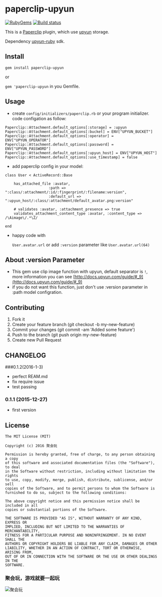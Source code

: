 # paperclip-upyun
[![RubyGems](https://img.shields.io/gem/dtv/paperclip-upyun.svg?style=flat)](https://rubygems.org/gems/upyun)
[![Build status](https://img.shields.io/badge/paperclip----upyun-passing-green.svg?style=flat)]()

This is a [Paperclip](https://github.com/thoughtbot/paperclip) plugin, which use [upyun](https://www.upyun.com/zh/index.html) storage. 
 
Dependency [upyun-ruby](https://github.com/upyun/ruby-sdk) sdk.

## Install

`gem install paperclip-upyun`

or

`gem 'paperclip-upyun` in you Gemfile.


## Usage

* create `config/initializers/paperclip.rb` or your program initializer. code configation as follow:

```
Paperclip::Attachment.default_options[:storage] = :upyun
Paperclip::Attachment.default_options[:bucket] = ENV["UPYUN_BUCKET"]
Paperclip::Attachment.default_options[:operator] = ENV["UPYUN_OPERATOR"]
Paperclip::Attachment.default_options[:password] = ENV["UPYUN_PASSWORD"]
Paperclip::Attachment.default_options[:upyun_host] = ENV["UPYUN_HOST"]
Paperclip::Attachment.default_options[:use_timestamp] = false
```

* add paperclip config in your model:

```
class User < ActiveRecord::Base

  	has_attached_file :avatar,
                    :path => ":class/:attachment/:id/:fingerprint/:filename:version",
                    :default_url => ":upyun_host/:class/:attachment/default_avatar.png:version"

  	# validates :avatar, :attachment_presence => true
  	validates_attachment_content_type :avatar, :content_type => /\Aimage\/.*\Z/

end

```

* happy code with

	`User.avatar.url` or add `:version` parameter like `User.avatar.url(64)`
	
	
	
## About :version Parameter

* This gem use clip image function with upyun, default separator is `!`, more information you can see [http://docs.upyun.com/guide/#_9](http://docs.upyun.com/guide/#_9)
* if you do not want this function, just don't use :version parameter in :path model configration.

## Contributing
1. Fork it
2. Create your feature branch (git checkout -b my-new-feature)
3. Commit your changes (git commit -am 'Added some feature')
4. Push to the branch (git push origin my-new-feature)
5. Create new Pull Request

## CHANGELOG 
###0.1.2(2016-1-3)
* perfect REAM.md
* fix require issue
* test passing

### 0.1.1 (2015-12-27)
* first version 

## License
```
The MIT License (MIT)

Copyright (c) 2016 聚会玩

Permission is hereby granted, free of charge, to any person obtaining a copy
of this software and associated documentation files (the "Software"), to deal
in the Software without restriction, including without limitation the rights
to use, copy, modify, merge, publish, distribute, sublicense, and/or sell
copies of the Software, and to permit persons to whom the Software is
furnished to do so, subject to the following conditions:

The above copyright notice and this permission notice shall be included in all
copies or substantial portions of the Software.

THE SOFTWARE IS PROVIDED "AS IS", WITHOUT WARRANTY OF ANY KIND, EXPRESS OR
IMPLIED, INCLUDING BUT NOT LIMITED TO THE WARRANTIES OF MERCHANTABILITY,
FITNESS FOR A PARTICULAR PURPOSE AND NONINFRINGEMENT. IN NO EVENT SHALL THE
AUTHORS OR COPYRIGHT HOLDERS BE LIABLE FOR ANY CLAIM, DAMAGES OR OTHER
LIABILITY, WHETHER IN AN ACTION OF CONTRACT, TORT OR OTHERWISE, ARISING FROM,
OUT OF OR IN CONNECTION WITH THE SOFTWARE OR THE USE OR OTHER DEALINGS IN THE
SOFTWARE.
```

### 聚会玩，游戏就要一起玩
![聚会玩](http://juhuiwan.cn/res/images/logo.png)

